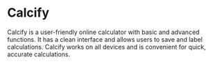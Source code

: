 # Calcify
Calcify is a user-friendly online calculator with basic and advanced functions. It has a clean interface and allows users to save and label calculations. Calcify works on all devices and is convenient for quick, accurate calculations.
